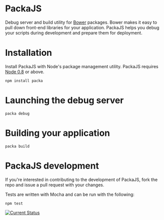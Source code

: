 # PackaJS

Debug server and build utility for [Bower](http://twitter.github.com/bower/) packages.  Bower makes it easy to pull down front-end libraries for your application.  PackaJS helps you debug your scripts during development and prepare them for deployment.

# Installation

Install PackaJS with Node's package management utility.  PackaJS requires [Node 0.8](http://nodejs.org/) or above.

    npm install packa

# Launching the debug server

    packa debug

# Building your application

    packa build

# PackaJS development

If you're interested in contributing to the development of PackaJS, fork the repo and issue a pull request with your changes.

Tests are written with Mocha and can be run with the following:

    npm test

[![Current Status](https://secure.travis-ci.org/tschaub/packajs.png?branch=master)](https://travis-ci.org/tschaub/packajs)
